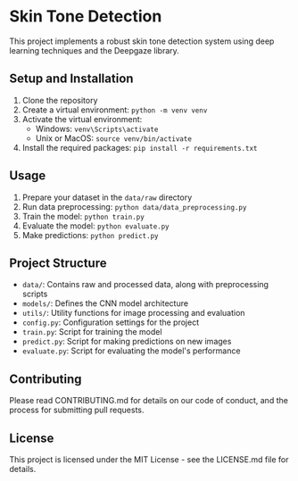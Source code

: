 # Skin Tone Detection

This project implements a robust skin tone detection system using deep learning techniques and the Deepgaze library.

## Setup and Installation

1. Clone the repository
2. Create a virtual environment: `python -m venv venv`
3. Activate the virtual environment:
   - Windows: `venv\Scripts\activate`
   - Unix or MacOS: `source venv/bin/activate`
4. Install the required packages: `pip install -r requirements.txt`

## Usage

1. Prepare your dataset in the `data/raw` directory
2. Run data preprocessing: `python data/data_preprocessing.py`
3. Train the model: `python train.py`
4. Evaluate the model: `python evaluate.py`
5. Make predictions: `python predict.py`

## Project Structure

- `data/`: Contains raw and processed data, along with preprocessing scripts
- `models/`: Defines the CNN model architecture
- `utils/`: Utility functions for image processing and evaluation
- `config.py`: Configuration settings for the project
- `train.py`: Script for training the model
- `predict.py`: Script for making predictions on new images
- `evaluate.py`: Script for evaluating the model's performance

## Contributing

Please read CONTRIBUTING.md for details on our code of conduct, and the process for submitting pull requests.

## License

This project is licensed under the MIT License - see the LICENSE.md file for details.
